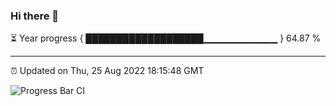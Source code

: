 ### Hi there 👋

⏳ Year progress { ███████████████████▁▁▁▁▁▁▁▁▁▁▁ } 64.87 %

---

⏰ Updated on Thu, 25 Aug 2022 18:15:48 GMT

![Progress Bar CI](https://github.com/liununu/liununu/workflows/Progress%20Bar%20CI/badge.svg)
